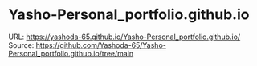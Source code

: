 # Yasho-Personal_portfolio.github.io

URL: https://yashoda-65.github.io/Yasho-Personal_portfolio.github.io/
Source: https://github.com/Yashoda-65/Yasho-Personal_portfolio.github.io/tree/main

